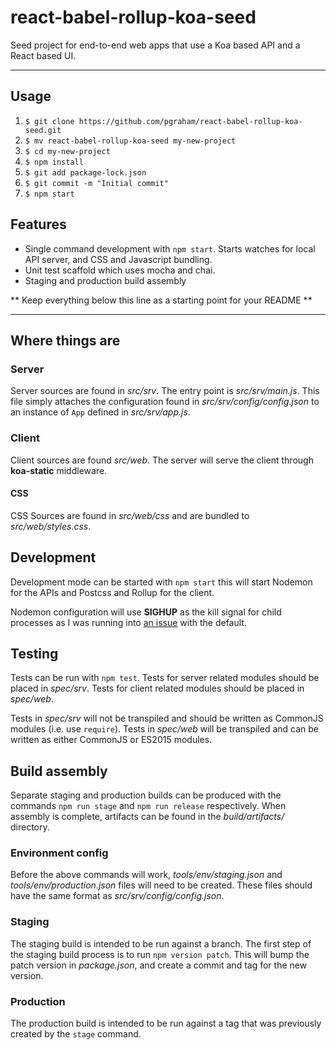 # react-babel-rollup-koa-seed

Seed project for end-to-end web apps that use a Koa based API and a React based
UI.

----

## Usage

 1. `$ git clone https://github.com/pgraham/react-babel-rollup-koa-seed.git`
 2. `$ mv react-babel-rollup-koa-seed my-new-project`
 3. `$ cd my-new-project`
 4. `$ npm install`
 5. `$ git add package-lock.json`
 6. `$ git commit -m "Initial commit"`
 7. `$ npm start`

## Features

 - Single command development with `npm start`. Starts watches for local API
   server, and CSS and Javascript bundling.
 - Unit test scaffold which uses mocha and chai.
 - Staging and production build assembly

** Keep everything below this line as a starting point for your README **

----

## Where things are

### Server

Server sources are found in _src/srv_. The entry point is _src/srv/main.js_.
This file simply attaches the configuration found in
_src/srv/config/config.json_ to an instance of `App` defined in
_src/srv/app.js_.

### Client

Client sources are found _src/web_. The server will serve the client through
**koa-static** middleware.

#### CSS

CSS Sources are found in _src/web/css_ and are bundled to _src/web/styles.css_.

## Development

Development mode can be started with `npm start` this will start Nodemon for the
APIs and Postcss and Rollup for the client.

Nodemon configuration will use **SIGHUP** as the kill signal for child processes
as I was running into [an issue](https://github.com/remy/nodemon/issues/1025)
with the default.

## Testing

Tests can be run with `npm test`. Tests for server related modules should be
placed in _spec/srv_. Tests for client related modules should be placed in
_spec/web_.

Tests in _spec/srv_ will not be transpiled and should be
written as CommonJS modules (i.e. use `require`). Tests in _spec/web_ will be
transpiled and can be written as either CommonJS or ES2015 modules.

## Build assembly

Separate staging and production builds can be produced with the commands `npm
run stage` and `npm run release` respectively. When assembly is complete,
artifacts can be found in the _build/artifacts/_ directory.

### Environment config

Before the above commands will work, _tools/env/staging.json_ and
_tools/env/production.json_ files will need to be created. These files should
have the same format as _src/srv/config/config.json_.

### Staging

The staging build is intended to be run against a branch. The first step of the
staging build process is to run `npm version patch`. This will bump the patch
version in _package.json_, and create a commit and tag for the new version.

### Production

The production build is intended to be run against a tag that was previously
created by the `stage` command.
